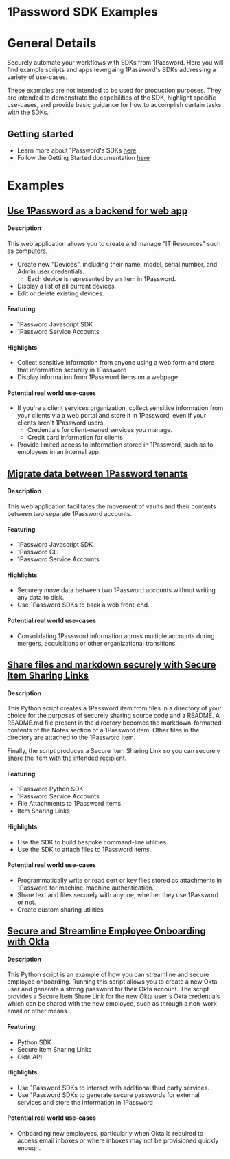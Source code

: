 # 1Password SDK Examples

# General Details
Securely automate your workflows with SDKs from 1Password. Here you will find example scripts and apps levergaing 1Password's SDKs addressing a variety of use-cases. 

These examples are not intended to be used for production purposes. They are intended to demonstrate the capabilities of the SDK, highlight specific use-cases, and provide basic guidance for how to accomplish certain tasks with the SDKs. 

## Getting started
* Learn more about 1Password's SDKs [here](https://developer.1password.com/docs/sdks)
* Follow the Getting Started documentation [here](https://developer.1password.com/docs/sdks/setup-tutorial)

# Examples

## [Use 1Password as a backend for web app](./demo-inventory-tracker-webapp/)
#### Description
This web application allows you to create and manage "IT Resources" such as computers. 
* Create new "Devices", including their name, model, serial number, and Admin user credentials. 
    * Each device is represented by an item in 1Password. 
* Display a list of all current devices. 
* Edit or delete existing devices. 

#### Featuring
* 1Password Javascript SDK
* 1Password Service Accounts

#### Highlights
* Collect sensitive information from anyone using a web form and store that information securely in 1Password
* Display information from 1Password items on a webpage. 

#### Potential real world use-cases
* If you're a client services organization, collect sensitive information from your clients via a web portal and store it in 1Password, even if your clients aren't 1Password users. 
  * Credentials for client-owned services you manage. 
  * Credit card information for clients
* Provide limited access to information stored in 1Password, such as to employees in an internal app. 

## [Migrate data between 1Password tenants](./demo-vault-migration/)
#### Description
This web application facilitates the movement of vaults and their contents between two separate 1Password accounts. 

#### Featuring
* 1Password Javascript SDK
* 1Password CLI
* 1Password Service Accounts

#### Highlights
* Securely move data between two 1Password accounts without writing any data to disk. 
* Use 1Password SDKs to back a web front-end. 

#### Potential real world use-cases
* Consolidating 1Password information across multiple accounts during mergers, acquisitions or other organizational transitions.


## [Share files and markdown securely with Secure Item Sharing Links](./demo-share-script/)
#### Description
This Python script creates a 1Password item from files in a directory of your choice for the purposes of securely sharing source code and a README. A README.md file present in the directory becomes the markdown-formatted contents of the Notes section of a 1Password item. Other files in the directory are attached to the 1Password item. 

Finally, the script produces a Secure Item Sharing Link so you can securely share the item with the intended recipient. 

#### Featuring
* 1Password Python SDK
* 1Password Service Accounts
* File Attachments to 1Password items. 
* Item Sharing Links

#### Highlights
* Use the SDK to build bespoke command-line utilities. 
* Use the SDK to attach files to 1Password items. 

#### Potential real world use-cases
* Programmatically write or read cert or key files stored as attachments in 1Password for machine-machine authentication. 
* Share text and files securely with anyone, whether they use 1Password or not. 
* Create custom sharing utilities 

## [Secure and Streamline Employee Onboarding with Okta](./demo-create-okta-user/)
#### Description
This Python script is an example of how you can streamline and secure employee onboarding. Running this script allows you to create a new Okta user and generate a strong password for their Okta account. The script provides a Secure Item Share Link for the new Okta user's Okta credentials which can be shared with the new employee, such as through a non-work email or other means. 

#### Featuring
* Python SDK
* Secure Item Sharing Links
* Okta API

#### Highlights
* Use 1Password SDKs to interact with additional third party services. 
* Use 1Password SDKs to generate secure passwords for external services and store the information in 1Password

#### Potential real world use-cases
* Onboarding new employees, particularly when Okta is required to access email inboxes or where inboxes may not be provisioned quickly enough. 